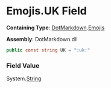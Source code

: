 # Emojis\.UK Field

**Containing Type**: [DotMarkdown](../../README.md)\.[Emojis](../README.md)

**Assembly**: DotMarkdown\.dll

```csharp
public const string UK = ":uk:"
```

### Field Value

System\.[String](https://docs.microsoft.com/en-us/dotnet/api/system.string)